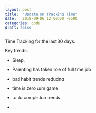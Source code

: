 ```yaml
---
layout: post
title:  "Update on Tracking Time"
date:   2018-09-06 12:00:00 -0500
categories: code
draft: false
---
```


Time Tracking for the last 30 days.

Key trends:
- Sleep,
- Parenting has taken role of full time job
- bad habit trends reducing
- time is zero sum game

- to do completion trends
- 

